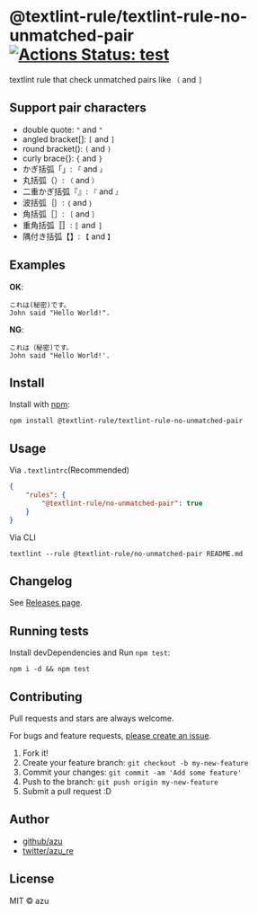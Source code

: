 # @textlint-rule/textlint-rule-no-unmatched-pair [![Actions Status: test](https://github.com/textlint-rule/textlint-rule-no-unmatched-pair/workflows/test/badge.svg)](https://github.com/textlint-rule/textlint-rule-no-unmatched-pair/actions?query=workflow%3A"test")

textlint rule that check unmatched pairs like `（` and `]`

## Support pair characters

- double quote: `"` and `"`
- angled bracket[]: `[` and `]`
- round bracket(): `(` and `)`
- curly brace{}: `{` and `}`
- かぎ括弧「」: `「` and `」`
- 丸括弧（）: `（` and `）`
- 二重かぎ括弧『』: `『` and `』`
- 波括弧｛｝: `｛` and `｝`
- 角括弧［］: `［` and `］`
- 重角括弧〚〛: `〚` and `〛`
- 隅付き括弧【】: `【` and `】`

## Examples

**OK**:

```
これは(秘密)です。
John said "Hello World!".
```

**NG**:

```
これは（秘密)です。
John said "Hello World!'.
```


## Install

Install with [npm](https://www.npmjs.com/):

    npm install @textlint-rule/textlint-rule-no-unmatched-pair

## Usage

Via `.textlintrc`(Recommended)

```json
{
    "rules": {
        "@textlint-rule/no-unmatched-pair": true
    }
}
```

Via CLI

```
textlint --rule @textlint-rule/no-unmatched-pair README.md
```


## Changelog

See [Releases page](https://github.com/textlint-rule/textlint-rule-no-unmatched-pair/releases).

## Running tests

Install devDependencies and Run `npm test`:

    npm i -d && npm test

## Contributing

Pull requests and stars are always welcome.

For bugs and feature requests, [please create an issue](https://github.com/textlint-rule/textlint-rule-no-unmatched-pair/issues).

1. Fork it!
2. Create your feature branch: `git checkout -b my-new-feature`
3. Commit your changes: `git commit -am 'Add some feature'`
4. Push to the branch: `git push origin my-new-feature`
5. Submit a pull request :D

## Author

- [github/azu](https://github.com/azu)
- [twitter/azu_re](https://twitter.com/azu_re)

## License

MIT © azu
